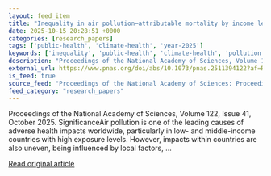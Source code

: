 ```yaml
---
layout: feed_item
title: "Inequality in air pollution–attributable mortality by income level between and within countries"
date: 2025-10-15 20:28:51 +0000
categories: [research_papers]
tags: ['public-health', 'climate-health', 'year-2025']
keywords: ['inequality', 'public-health', 'climate-health', 'pollution', 'attributable', 'year-2025']
description: "Proceedings of the National Academy of Sciences, Volume 122, Issue 41, October 2025"
external_url: https://www.pnas.org/doi/abs/10.1073/pnas.2511394122?af=R
is_feed: true
source_feed: "Proceedings of the National Academy of Sciences: Proceedings of the National Academy of Sciences: Table of Contents"
feed_category: "research_papers"
---
```


Proceedings of the National Academy of Sciences, Volume 122, Issue 41, October 2025. SignificanceAir pollution is one of the leading causes of adverse health impacts worldwide, particularly in low- and middle-income countries with high exposure levels. However, impacts within countries are also uneven, being influenced by local factors, ...

[Read original article](https://www.pnas.org/doi/abs/10.1073/pnas.2511394122?af=R)
